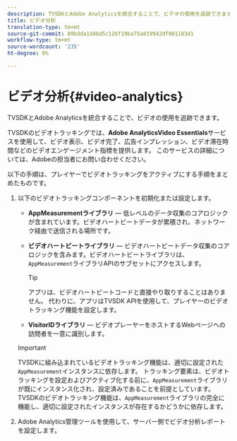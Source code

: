 ```yaml
---
description: TVSDKとAdobe Analyticsを統合することで、ビデオの使用を追跡できます。
title: ビデオ分析
translation-type: tm+mt
source-git-commit: 89bdda1d4bd5c126f19ba75a819942df901183d1
workflow-type: tm+mt
source-wordcount: '235'
ht-degree: 0%

---
```



# ビデオ分析{#video-analytics}

TVSDKとAdobe Analyticsを統合することで、ビデオの使用を追跡できます。

TVSDKのビデオトラッキングでは、**Adobe AnalyticsVideo Essentials**&#x200B;サービスを使用して、ビデオ表示、ビデオ完了、広告インプレッション、ビデオ滞在時間などのビデオエンゲージメント指標を提供します。 このサービスの詳細については、Adobeの担当者にお問い合わせください。

以下の手順は、プレイヤーでビデオトラッキングをアクティブにする手順をまとめたものです。

1. 以下のビデオトラッキングコンポーネントを初期化または設定します。

   * **AppMeasurementライブラリ**  — 低レベルのデータ収集のコアロジックが含まれています。ビデオハートビートデータが累積され、ネットワーク経由で送信される場所です。
   * **ビデオハートビートライブラリ**  — ビデオハートビートデータ収集のコアロジックを含みます。ビデオハートビートライブラリは、`AppMeasurement`ライブラリAPIのサブセットにアクセスします。

      >[!TIP]
      >
      >アプリは、ビデオハートビートコードと直接やり取りすることはありません。 代わりに、アプリはTVSDK APIを使用して、プレイヤーのビデオトラッキング機能を設定します。

   * **VisitorIDライブラリ**  — ビデオプレーヤーをホストするWebページへの訪問者を一意に識別します。
   >[!IMPORTANT]
   >
   >TVSDKに組み込まれているビデオトラッキング機能は、適切に設定された`AppMeasurement`インスタンスに依存します。 トラッキング要素は、ビデオトラッキングを設定およびアクティブ化する前に、`AppMeasurement`ライブラリが既にインスタンス化され、設定済みであることを前提としています。 TVSDKのビデオトラッキング機能は、`AppMeasurement`ライブラリの完全に機能し、適切に設定されたインスタンスが存在するかどうかに依存します。

1. Adobe Analytics管理ツールを使用して、サーバー側でビデオ分析レポートを設定します。

